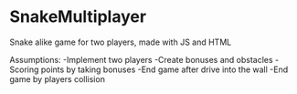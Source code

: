# SnakeMultiplayer
Snake alike game for two players, made with JS and HTML

Assumptions:
-Implement two players
-Create bonuses and obstacles
-Scoring points by taking bonuses
-End game after drive into the wall
-End game by players collision
